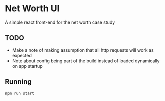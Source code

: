 # Net Worth UI
A simple react front-end for the net worth case study

## TODO
* Make a note of making assumption that all http requests will work as expected
* Note about config being part of the build instead of loaded dynamically on app startup

## Running
```
npm run start
```